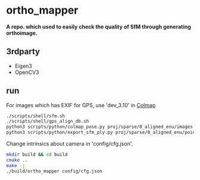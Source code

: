 # ortho_mapper

**A repo. which used to easily check the quality of SfM through generating orthoimage.**

## 3rdparty
- Eigen3
- OpenCV3

## run

For images which has EXIF for GPS, use 'dev_3.10' in [Colmap](https://github.com/zhan994/colmap_detailed.git)

```bash
./scripts/shell/sfm.sh
./scripts/shell/gps_align_db.sh
python3 scripts/python/colmap_pose.py proj/sparse/0_aligned_enu/images.txt proj/sparse/0_aligned_enu/images_Twc.txt
python3 scripts/python/export_sfm_ply.py proj/sparse/0_aligned_enu/points3D.txt proj/points3D.ply
```

Change intrinsics about camera in 'config/cfg.json'.

```bash
mkdir build && cd build
cmake ..
make -j
./build/ortho_mapper config/cfg.json
```

